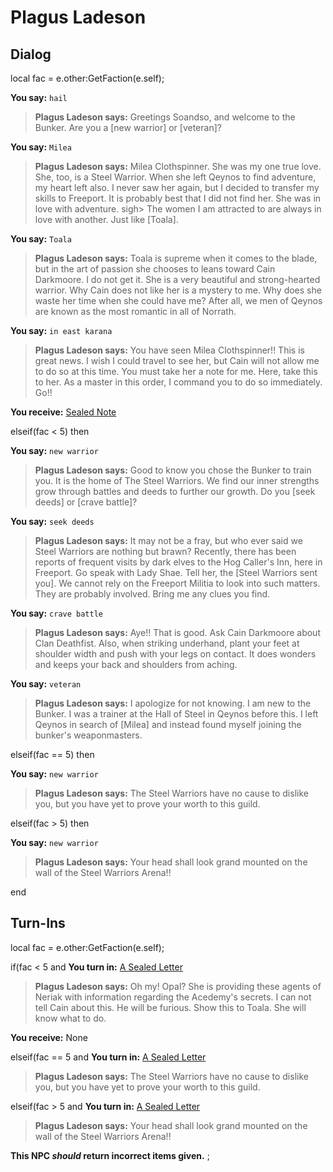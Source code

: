 # Plagus Ladeson
## Dialog

local fac = e.other:GetFaction(e.self);


**You say:** `hail`



>**Plagus Ladeson says:** Greetings Soandso, and welcome to the Bunker. Are you a [new warrior] or [veteran]?

**You say:** `Milea`



>**Plagus Ladeson says:** Milea Clothspinner. She was my one true love. She, too, is a Steel Warrior. When she left Qeynos to find adventure, my heart left also. I never saw her again, but I decided to transfer my skills to Freeport. It is probably best that I did not find her. She was in love with adventure. sigh> The women I am attracted to are always in love with another. Just like [Toala].

**You say:** `Toala`



>**Plagus Ladeson says:** Toala is supreme when it comes to the blade, but in the art of passion she chooses to leans toward Cain Darkmoore. I do not get it. She is a very beautiful and strong-hearted warrior. Why Cain does not like her is a mystery to me. Why does she waste her time when she could have me? After all, we men of Qeynos are known as the most romantic in all of Norrath.

**You say:** `in east karana`



>**Plagus Ladeson says:** You have seen Milea Clothspinner!! This is great news. I wish I could travel to see her, but Cain will not allow me to do so at this time. You must take her a note for me. Here, take this to her. As a master in this order, I command you to do so immediately. Go!!


**You receive:**  [Sealed Note](/item/18934)

elseif(fac < 5) then


**You say:** `new warrior`




>**Plagus Ladeson says:** Good to know you chose the Bunker to train you. It is the home of The Steel Warriors. We find our inner strengths grow through battles and deeds to further our growth. Do you [seek deeds] or [crave battle]?


**You say:** `seek deeds`




>**Plagus Ladeson says:** It may not be a fray, but who ever said we Steel Warriors are nothing but brawn?  Recently, there has been reports of frequent visits by dark elves to the Hog Caller's Inn, here in Freeport. Go speak with Lady Shae. Tell her, the [Steel Warriors sent you]. We cannot rely on the Freeport Militia to look into such matters. They are probably involved. Bring me any clues you find.


**You say:** `crave battle`




>**Plagus Ladeson says:** Aye!!  That is good.  Ask Cain Darkmoore about Clan Deathfist.  Also, when striking underhand, plant your feet at shoulder width and push with your legs on contact.  It does wonders and keeps your back and shoulders from aching.




**You say:** `veteran`




>**Plagus Ladeson says:** I apologize for not knowing. I am new to the Bunker. I was a trainer at the Hall of Steel in Qeynos before this.  I left Qeynos in search of [Milea] and instead found myself joining the bunker's weaponmasters.


elseif(fac == 5) then


**You say:** `new warrior`




>**Plagus Ladeson says:** The Steel Warriors have no cause to dislike you, but you have yet to prove your worth to this guild.


elseif(fac > 5) then


**You say:** `new warrior`




>**Plagus Ladeson says:** Your head shall look grand mounted on the wall of the Steel Warriors Arena!!

end

## Turn-Ins



local fac = e.other:GetFaction(e.self);


if(fac < 5 and  **You turn in:** [A Sealed Letter](/item/18814)



>**Plagus Ladeson says:** Oh my! Opal? She is providing these agents of Neriak with information regarding the Acedemy's secrets. I can not tell Cain about this. He will be furious. Show this to Toala. She will know what to do.



 **You receive:** None 

elseif(fac == 5 and  **You turn in:** [A Sealed Letter](/item/18814)



>**Plagus Ladeson says:** The Steel Warriors have no cause to dislike you, but you have yet to prove your worth to this guild.

elseif(fac > 5 and  **You turn in:** [A Sealed Letter](/item/18814)



>**Plagus Ladeson says:** Your head shall look grand mounted on the wall of the Steel Warriors Arena!!

**This NPC *should* return incorrect items given.**
;
